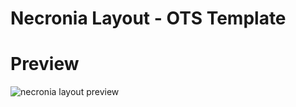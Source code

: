 # Necronia Layout - OTS Template

# Preview
![necronia layout preview](https://github.com/pedrogiampietro/ots_layouts/blob/Necronia/preview.jpg)
